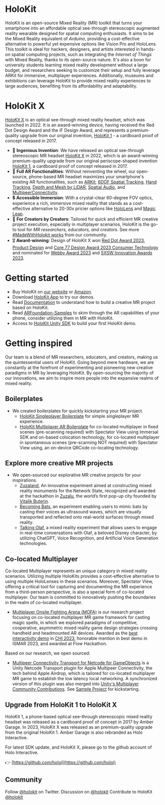 # HoloKit 

HoloKit is an open-source Mixed Reality (MR) toolkit that turns your smartphone into an affordable optical see-through stereoscopic augmented reality wearable designed for spatial computing enthusiasts. 
It aims to be the Mixed Reality equivalent of *Arduino*, providing a cost-effective alternative to powerful yet expensive options like Vision Pro and HoloLens. 
This toolkit is ideal for hackers, designers, and artists interested in hands-on spatial computing projects, such as integrating the *Internet of Things* with Mixed Reality, thanks to its open-source nature. 
It's also a boon for university students learning mixed reality development without a large budget, and researchers seeking to customize their setup and fully leverage ARKit for immersive, multiplayer experiences. 
Additionally, museums and exhibitions can leverage HoloKit to provide mixed reality experiences to large audiences, benefiting from its affordability and adaptability.

# HoloKit X

[HoloKit X](https://holokit.io) is an optical see-through mixed reality headset, which was launched in 2022. It is an award-winning device, having received the Red Dot Design Award and the iF Design Award, and represents a premium-quality upgrade from our original invention, [HoloKit 1](https://1.holokit.io/) - a cardboard proof of concept released in 2017.

* 🥽 **Ingenious Invention**: We have released an optical see-through stereoscopic MR headset [HoloKit X](https://holokit.io) in 2022, which is an award-winning premium-quality upgrade from our original periscope-shaped invention [HoloKit 1](https://1.holokit.io/), a cardboard proof of concept released in 2017.
* 📲 **Full AR Functionalities**: Without reinventing the wheel, our open-source, phone-based MR headset maximizes your smartphone's existing AR functionalities, such as [ARKit](https://developer.apple.com/documentation/arkit/arkit_in_ios), [6DOF Spatial Tracking](https://developer.apple.com/documentation/arkit/arworldtrackingconfiguration), [Hand Tracking](https://developer.apple.com/documentation/vision/detecting_hand_poses_with_vision), [Depth and Mesh by LiDAR](https://developer.apple.com/documentation/avfoundation/additional_data_capture/capturing_depth_using_the_lidar_camera), [Spatial Audio](https://developer.apple.com/documentation/arkit/), and [MultipeerConnectivity](https://developer.apple.com/documentation/multipeerconnectivity).
* 💲 **Accessible Immersion**: With a crystal-clear 60-degree FOV optics, experience a rich, immersive mixed reality that stands as a cost-effective alternative to 20-30x pricier options like [HoloLens](https://www.microsoft.com/en-us/hololens/buy) and [Magic Leap](https://www.magicleap.com/buy-now).
* 🎨 **For Creators by Creators**: Tailored for quick and efficient MR creative project execution, especially in multiplayer scenarios, HoloKit is the go-to tool for *MR researchers, educators, and creators*. See more [#MadeWithHolokit works](https://github.com/holoi/awesome-holokit) from our community.
* 🎖 **Award-winning**: Design of HoloKit X won [Red Dot Award 2023, Product Design](https://www.red-dot.org/project/holokit-x-64930) and [Core 77 Design Award 2023 Consumer Technology](https://designawards.core77.com/consumer-technology/122922/HoloKit-X-Accessible-AR-Copresence) and nominated for [Webby Award 2023](https://winners.webbyawards.com/2023/metaverse-immersive-virtual/metaverse-immersive-features/technical-achievement/249481/holokit-x--a-stereoscopic-ar-headset-for-iphone) and [SXSW Innovation Awards 2023](https://eon-media.com/insights/innovation-awards-at-sxsw-part-one/).

# Getting started 

* Buy HoloKit on [our website](https://holokit.io/products/holokit-x) or [Amazon](https://www.amazon.com/s?i=merchant-items&me=ASBKMHTMFQG2J).
* Download [HoloKit App](https://apps.apple.com/us/app/holokit/id6444073276) to try our demos. 
* Read [Documentation](https://docs.holokit.io/for-creators/unity/overview) to understand how to build a creative MR project based on HoloKit.
* Read [ARFoundation-Samples](https://github.com/Unity-Technologies/arfoundation-samples/tree/main) to skim through the AR capabilities of your phone, consider utilizing them in MR with HoloKit.
* Access to [HoloKit Unity SDK](https://github.com/holokit/holokit-unity-sdk) to build your first HoloKit demo. 

# Getting inspired

Our team is a blend of MR researchers, educators, and creators, making us the quintessential users of HoloKit. Going beyond mere hardware, we are constantly at the forefront of experimenting and pioneering new creative paradigms in MR by leveraging HoloKit. By open-sourcing the majority of our innovations, we aim to inspire more people into the expansive realms of mixed reality.

## Boilerplates

* We created boilerplates for quickly kickstarting your MR project.
   * [HoloKit Singleplayer Boilerplate](https://github.com/holokit/holokit-singleplayer-boilerplate) for simple singleplayer MR experience.
   * [HoloKit Multiplayer AR Boilerplate](https://github.com/holokit/holokit-immersal-multiplayer-boilerplate) for co-located multiplayer in fixed scenes (pre-scanning required) with Spectator View using Immersal SDK and on-based colocation technology, for co-located multiplayer in spontaneous scenes (pre-scanning NOT required) with Spectator View using, an on-device QRCode co-locating technology. 

## Explore more creative MR projects

* We open-sourced our explorative MR creative projects for your inspirations.
  * [Zuzaland](https://github.com/holoi/zuzaland), An innovative experiment aimed at constructing mixed reality monuments for the Network State, recognized and awarded at the hackathon in [Zuzalu](https://zuzalu.city), the world’s first pop-up city founded by [Vitalik Buterin](https://www.palladiummag.com/2023/10/06/why-i-built-zuzalu/).
  * [Becoming Bats](https://github.com/holoi/becoming-bats), an experiment enabling users to mimic bats by casting their voices as ultrasound waves, which are visually transported and reflected onto real-world surfaces through mixed reality.
  * [Talking Olaf](https://github.com/holoi/talking-olaf), a mixed reality experiment that allows users to engage in real-time conversations with Olaf, a beloved Disney character, by utilizing ChatGPT, Voice Recognition, and Artificial Voice Generation technologies.

## Co-located Multiplayer

Co-located Multiplayer represents an unique category in mixed reality scenarios. Utilizing multiple HoloKits provides a cost-effective alternative to using multiple HoloLenses in these scenarios. Moreover, Spectator View, offering a critical tool for capturing and documenting the MR experience from a third-person perspective, is also a special form of co-located multiplayer. Our team is committed to innovatively pushing the boundaries in the realm of co-located multiplayer.

* [Multiplayer Onsite Fighting Arena (MOFA)](https://mofa.ar) is our research project focusing on co-located multiplayer MR game framework for casting magic spells, in which we explored paradigms of competitive, cooperative, asymmetric mixed reality game design strategies crossing handheld and headmounted AR devices. Awarded as the [best interactivity demo](https://www.youtube.com/watch?v=mCHEdItEx2s) in [CHI 2023](https://dl.acm.org/doi/abs/10.1145/3544549.3583935), honorable mention in best demo in ISMAR 2023, and awarded at Flow Hackathon.

Based on our research, we open sourced: 

* [Multipeer Connectivity Transport for Netcode for GameObjects](https://github.com/holoi/netcode-transport-multipeerconnectivity) is a Unity Netcode Transport plugin for Apple Multipeer Connectivity, the tech behind Apple Airdrop, which is tailored for co-located multiplayer MR game to establish the low latency local networking. A synchronized version of this plugin was also merged into [Unity's Multiplayer Community Contributions](https://github.com/Unity-Technologies/multiplayer-community-contributions/tree/main/Transports/com.community.netcode.transport.multipeer-connectivity). See [Sample Project](https://github.com/holoi/netcode-transport-multipeerconnectivity-sample) for kickstarting. 

## Upgrade from HoloKit 1 to HoloKit X

HoloKit 1, a phone-based optical see-through stereoscopic mixed reality headset was released as a cardboard proof of concept in 2017 by Amber Garage. In 2023, HoloKit X was released as an premium-quality upgrade from the original HoloKit 1. 
Amber Garage is also rebranded as Holo Interactive. 

For latest SDK update, and HoloKit X, please go to the github account of Holo Interactive. 

👉 [https://github.com/holoi](https://github.com/holoi)

## Community 

Follow [@holokit](https://x.com/holokit) on Twitter. 
Discussion on [@holokit](https://github.com/orgs/holokit/discussions)
Contribute to HoloKit [@holokit](https://github.com/orgs/holokit/discussions)

